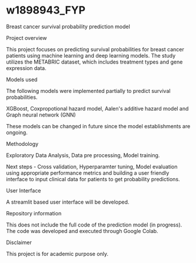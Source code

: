 # w1898943_FYP
Breast cancer survival probability prediction model


Project overview

This project focuses on predicting survival probabilities for breast cancer patients using machine learning and deep learning models. The study utilizes the METABRIC dataset, which includes treatment types and gene expression data.

Models used

The following models were implemented partially to predict survival probabilities.

XGBoost,
Coxpropotional hazard model,
Aalen's additive hazard model and
Graph neural network (GNN)


These models can be changed in future since the model establishments are ongoing.

Methodology

Exploratory Data Analysis,
Data pre processing,
Model training.


Next steps - Cross validation,
             Hyperparamter tuning,
             Model evaluation using appropriate performance metrics and
             building a user friendly interface to input clinical data for patients to get probability predictions.


User Interface

A streamlit based user interface will be developed.

Repository information

This does not include the full code of the prediction model (in progress).
The code was developed and executed through Google Colab.

Disclaimer

This project is for academic purpose only.
